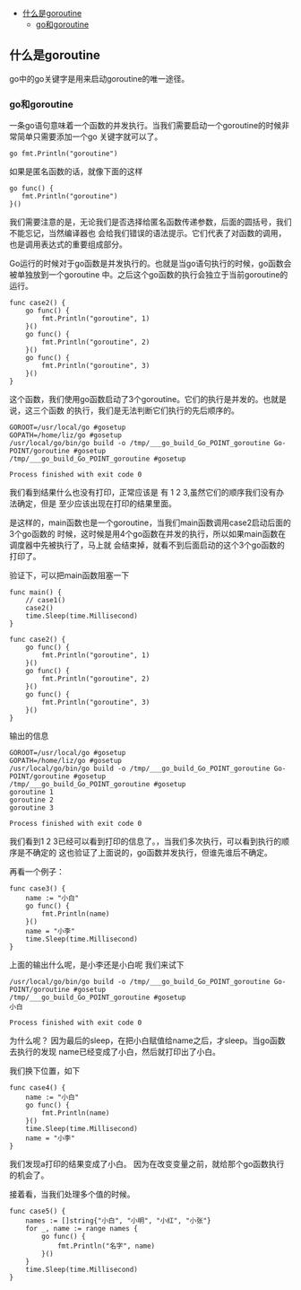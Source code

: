 
- [什么是goroutine](#%e4%bb%80%e4%b9%88%e6%98%afslice)
   - [go和goroutine](#slice%e7%9a%84%e5%88%9b%e5%bb%ba%e4%bd%bf%e7%94%a8)
 



## 什么是goroutine

go中的go关键字是用来启动goroutine的唯一途径。

### go和goroutine

一条go语句意味着一个函数的并发执行。当我们需要启动一个goroutine的时候非常简单只需要添加一个go
关键字就可以了。

````
go fmt.Println("goroutine")
````

如果是匿名函数的话，就像下面的这样

````
go func() {
   fmt.Println("goroutine")
}()
````
我们需要注意的是，无论我们是否选择给匿名函数传递参数，后面的圆括号，我们不能忘记，当然编译器也
会给我们错误的语法提示。它们代表了对函数的调用，也是调用表达式的重要组成部分。

Go运行的时候对于go函数是并发执行的。也就是当go语句执行的时候，go函数会被单独放到一个goroutine
中。之后这个go函数的执行会独立于当前goroutine的运行。

````
func case2() {
	go func() {
		fmt.Println("goroutine", 1)
	}()
	go func() {
		fmt.Println("goroutine", 2)
	}()
	go func() {
		fmt.Println("goroutine", 3)
	}()
}
````
这个函数，我们使用go函数启动了3个goroutine。它们的执行是并发的。也就是说，这三个函数
的执行，我们是无法判断它们执行的先后顺序的。
````
GOROOT=/usr/local/go #gosetup
GOPATH=/home/liz/go #gosetup
/usr/local/go/bin/go build -o /tmp/___go_build_Go_POINT_goroutine Go-POINT/goroutine #gosetup
/tmp/___go_build_Go_POINT_goroutine #gosetup

Process finished with exit code 0
````
我们看到结果什么也没有打印，正常应该是 有 1 2 3,虽然它们的顺序我们没有办法确定，但是
至少应该出现在打印的结果里面。

是这样的，main函数也是一个goroutine，当我们main函数调用case2启动后面的3个go函数的
时候，这时候是用4个go函数在并发的执行，所以如果main函数在调度器中先被执行了，马上就
会结束掉，就看不到后面启动的这个3个go函数的打印了。

验证下，可以把main函数阻塞一下
````
func main() {
	// case1()
	case2()
	time.Sleep(time.Millisecond)
}

func case2() {
	go func() {
		fmt.Println("goroutine", 1)
	}()
	go func() {
		fmt.Println("goroutine", 2)
	}()
	go func() {
		fmt.Println("goroutine", 3)
	}()
}
````
输出的信息
````
GOROOT=/usr/local/go #gosetup
GOPATH=/home/liz/go #gosetup
/usr/local/go/bin/go build -o /tmp/___go_build_Go_POINT_goroutine Go-POINT/goroutine #gosetup
/tmp/___go_build_Go_POINT_goroutine #gosetup
goroutine 1
goroutine 2
goroutine 3

Process finished with exit code 0

````
我们看到1 2 3已经可以看到打印的信息了。，当我们多次执行，可以看到执行的顺序是不确定的
这也验证了上面说的，go函数并发执行，但谁先谁后不确定。

再看一个例子：
````
func case3() {
	name := "小白"
	go func() {
		fmt.Println(name)
	}()
	name = "小李"
	time.Sleep(time.Millisecond)
}
````
上面的输出什么呢，是小李还是小白呢
我们来试下
````
/usr/local/go/bin/go build -o /tmp/___go_build_Go_POINT_goroutine Go-POINT/goroutine #gosetup
/tmp/___go_build_Go_POINT_goroutine #gosetup
小白

Process finished with exit code 0
````
为什么呢？
因为最后的sleep，在把小白赋值给name之后，才sleep。当go函数去执行的发现
name已经变成了小白，然后就打印出了小白。

我们换下位置，如下
````
func case4() {
	name := "小白"
	go func() {
		fmt.Println(name)
	}()
	time.Sleep(time.Millisecond)
	name = "小李"
}
````
我们发现a打印的结果变成了小白。
因为在改变变量之前，就给那个go函数执行的机会了。

接着看，当我们处理多个值的时候。

````
func case5() {
	names := []string{"小白", "小明", "小红", "小张"}
	for _, name := range names {
		go func() {
			fmt.Println("名字", name)
		}()
	}
	time.Sleep(time.Millisecond)
}
````
